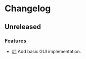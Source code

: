 # Changelog

## Unreleased

### Features

- [#1](https://github.com/MalteHerrmann/track-analyzer/pull/1) Add basic GUI implementation.
